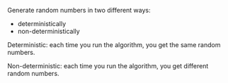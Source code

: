 Generate random numbers in two different ways:

* deterministically
* non-deterministically

Deterministic: each time you run the algorithm, you get the same
random numbers.

Non-deterministic: each time you run the algorithm, you get
different random numbers.
